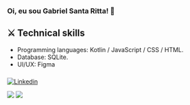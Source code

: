 ### Oi, eu sou Gabriel Santa Ritta! 👋

## ⚔️ Technical skills
- Programming languages: Kotlin / JavaScript / CSS / HTML.
- Database: SQLite. 
- UI/UX: Figma
###


      
[![Linkedin](https://img.shields.io/badge/LinkedIn-blue?style=for-the-badge&logo=Linkedin)](https://www.linkedin.com/in/gabriel-santa-ritta-772203198/)      
<p align = "left">
  <img  src = "https://github-readme-stats.vercel.app/api?username=gabrielfst30&show_icons=true&theme=radical&line_height=27">
  <img src = "https://github-readme-stats.vercel.app/api/top-langs/?username=gabrielfst30&theme=radical">
</p>


 
 
